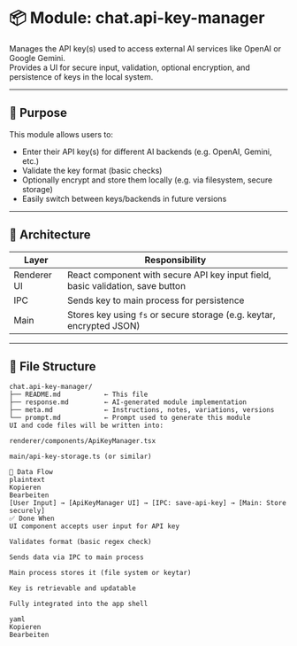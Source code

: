 # 📦 Module: chat.api-key-manager

Manages the API key(s) used to access external AI services like OpenAI or Google Gemini.  
Provides a UI for secure input, validation, optional encryption, and persistence of keys in the local system.

---

## 🧠 Purpose

This module allows users to:

- Enter their API key(s) for different AI backends (e.g. OpenAI, Gemini, etc.)
- Validate the key format (basic checks)
- Optionally encrypt and store them locally (e.g. via filesystem, secure storage)
- Easily switch between keys/backends in future versions

---

## 🧱 Architecture

| Layer       | Responsibility                                                                 |
|-------------|---------------------------------------------------------------------------------|
| Renderer UI | React component with secure API key input field, basic validation, save button |
| IPC         | Sends key to main process for persistence                                       |
| Main        | Stores key using `fs` or secure storage (e.g. keytar, encrypted JSON)           |

---

## 📁 File Structure

```plaintext
chat.api-key-manager/
├── README.md           ← This file
├── response.md         ← AI-generated module implementation
├── meta.md             ← Instructions, notes, variations, versions
└── prompt.md           ← Prompt used to generate this module
UI and code files will be written into:

renderer/components/ApiKeyManager.tsx

main/api-key-storage.ts (or similar)

🔄 Data Flow
plaintext
Kopieren
Bearbeiten
[User Input] → [ApiKeyManager UI] → [IPC: save-api-key] → [Main: Store securely]
✅ Done When
UI component accepts user input for API key

Validates format (basic regex check)

Sends data via IPC to main process

Main process stores it (file system or keytar)

Key is retrievable and updatable

Fully integrated into the app shell

yaml
Kopieren
Bearbeiten
